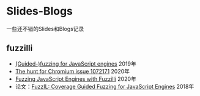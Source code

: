# Slides-Blogs
一些还不错的Slides和Blogs记录

## fuzzilli

- [(Guided-)fuzzing for JavaScript engines](https://saelo.github.io/presentations/offensivecon_19_fuzzilli.pdf) 2019年
- [The hunt for Chromium issue 1072171](https://sensepost.com/blog/2020/the-hunt-for-chromium-issue-1072171/) 2020年
- [Fuzzing JavaScript Engines with Fuzzilli](https://blog.doyensec.com/2020/09/09/fuzzilli-jerryscript.html) 2020年
- 论文：[FuzzIL: Coverage Guided Fuzzing for JavaScript Engines](https://saelo.github.io/papers/thesis.pdf) 2018年
